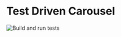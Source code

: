 # Test Driven Carousel

![Build and run tests](https://github.com/bechernie/test-driven-react/actions/workflows/main.yml/badge.svg)
